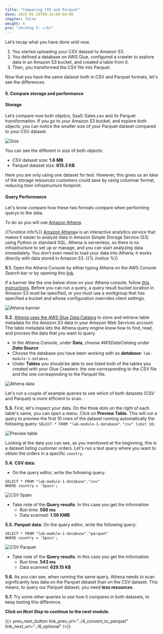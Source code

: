 ```yaml
---
title: "Comparing CSV and Parquet"
date: 2023-01-24T09:16:09-04:00
chapter: false
weight: 6
pre: "<b>Step 5: </b>"
---
```


Let’s recap what you have done until now. 
1. You started uploading your CSV dataset to Amazon S3. 
2. You defined a database on AWS Glue, configured a crawler to explore data in an Amazon S3 bucket, and created a table from it. 
3. Then, you transformed the CSV file into Parquet.

Now that you have the same dataset both in CSV and Parquet formats, let's see the differences.

#### 5. Compare storage and performance

#### Storage
Let’s compare now both objetcs, SaaS-Sales.csv and its Parquet transformation. If you go to your Amazon S3 bucket, and explore both objects, you can notice the smaller size of your Parquet dataset compared to your CSV dataset.

![Size](/Sustainability/200_different_datasets_and_their_use_case/Module_1/Images/10_1_size.png) 

You can see the different in size of both objects:
- CSV dataset size: **1.6 MB**
- Parquet dataset size: **613.3 KB**

Here you are only using one dataset for test. However, this gives us an idea of the storage resources customers could save by using columnar format, reducing their infrastructure footprint. 


#### Query Performance

Let's know compare how these two formats compare when performing querys to the data. 

To do so you will use [Amazon Athena](https://aws.amazon.com/athena/?nc=sn&loc=0).

{{%notice info%}}
[Amazon Athena](https://aws.amazon.com/athena/?nc=sn&loc=0)a is an interactive analytics service that makes it easier to analyze data in Amazon Simple Storage Service (S3) using Python or standard SQL. Athena is serverless, so there is no infrastructure to set up or manage, and you can start analyzing data immediately. You don’t even need to load your data into Athena; it works directly with data stored in Amazon S3.
{{% /notice %}}

**5.1.** Open the Athena Console by either typing Athena on the AWS Console _Search_ bar or by opening this [link](https://eu-central-1.console.aws.amazon.com/athena/home?region=eu-central-1#/query-editor/history/39f5adac-f1ee-4d8a-87dc-84b2d0852d18).

If a banner like the one below show on your Athena console, follow [this instructions](https://docs.aws.amazon.com/athena/latest/ug/querying.html#query-results-specify-location-console). Before you can run a query, a query result bucket location in Amazon S3 must be specified, or you must use a workgroup that has specified a bucket and whose configuration overrides client settings.

![Athena banner](/Sustainability/200_different_datasets_and_their_use_case/Module_1/Images/10_2_AthenaBanner.png)

**5.2.** [Athena uses the AWS Glue Data Catalog](https://docs.aws.amazon.com/athena/latest/ug/querying-glue-catalog.html) to store and retrieve table metadata for the Amazon S3 data in your Amazon Web Services account. The table metadata lets the Athena query engine know how to find, read, and process the data that you want to query. 
- In the Athena Console, under **Data**, choose _AWSDataCatalog_ under **_Data Source_**
- Choose the database you have been working with as **_database_**: `lab-module-1-databse`.
- Under **Tables** you should be able to see listed both of the tables you created with your Glue Crawlers: the one corresponding to the CSV file and the one corresponding to the Parquet file. 

![Athena data](/Sustainability/200_different_datasets_and_their_use_case/Module_1/Images/10_2_Athena.png)

Let's run a couple of example queries to see which of both datasets (CSV and Parquet) is more efficient to scan. 

**5.3.** First, let's inspect your data. On the three dots on the right of each table's name, you can open a menu. Click on **Preview Table**. This will run a query to preview the first 10 rows of the dataset running automatically the following query:
`SELECT * FROM "lab-module-1-database"."csv" limit 10;`

![Preview table](/Sustainability/200_different_datasets_and_their_use_case/Module_1/Images/10_3_PreviewTable.png)

Looking at the data you can see, as you mentioned at the beginning, this is a dataset listing customer orders. Let's run a test query where you want to obtain the orders in a specific `country`. 

**5.4.** **CSV data**: 

- On the query editor, write the following query: 
```
SELECT * FROM "lab-module-1-database"."csv" 
WHERE country = 'Spain';
```
![CSV Spain](/Sustainability/200_different_datasets_and_their_use_case/Module_1/Images/10_5_csvSpain.png)

- Take note of the **Query results**. In this case you get the information
    - Run time: **566 ms**
    - Data scanned: **1.56 KMB**


**5.5.** **Parquet data**: On the query editor, write the following query: 
```
SELECT * FROM "lab-module-1-database"."parquet" 
WHERE country = 'Spain';
```
![CSV Parquet](/Sustainability/200_different_datasets_and_their_use_case/Module_1/Images/10_6_parquetSpain.png)

- Take note of the **Query results**. In this case you get the information
    - Run time: **543 ms**
    - Data scanned: **629.15 KB**



**5.6.** As you can see, when running the same query, Athena needs to scan significantly less data on the Parquet dataset than on the CSV dataset. This means, to query our Parquet dataset, you need **less resources**.  

**5.7.** Try some other queries to see how it compares in both datasets, to keep testing this difference. 




**Click on *Next Step* to continue to the next module.**

{{< prev_next_button link_prev_url="../4_convert_to_parquet" link_next_url="../6_optional" />}}